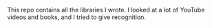 This repo contains all the libraries I wrote.
I looked at a lot of YouTube videos and books, and I tried to give recognition.

